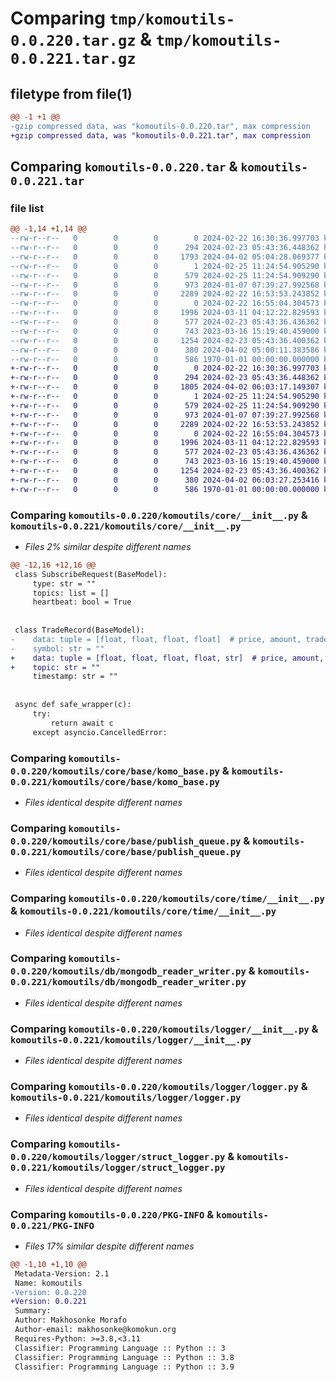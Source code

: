 # Comparing `tmp/komoutils-0.0.220.tar.gz` & `tmp/komoutils-0.0.221.tar.gz`

## filetype from file(1)

```diff
@@ -1 +1 @@
-gzip compressed data, was "komoutils-0.0.220.tar", max compression
+gzip compressed data, was "komoutils-0.0.221.tar", max compression
```

## Comparing `komoutils-0.0.220.tar` & `komoutils-0.0.221.tar`

### file list

```diff
@@ -1,14 +1,14 @@
--rw-r--r--   0        0        0        0 2024-02-22 16:30:36.997703 komoutils-0.0.220/README.md
--rw-r--r--   0        0        0      294 2024-02-23 05:43:36.448362 komoutils-0.0.220/komoutils/__init__.py
--rw-r--r--   0        0        0     1793 2024-04-02 05:04:28.069377 komoutils-0.0.220/komoutils/core/__init__.py
--rw-r--r--   0        0        0        1 2024-02-25 11:24:54.905290 komoutils-0.0.220/komoutils/core/base/__init__.py
--rw-r--r--   0        0        0      579 2024-02-25 11:24:54.909290 komoutils-0.0.220/komoutils/core/base/komo_base.py
--rw-r--r--   0        0        0      973 2024-01-07 07:39:27.992568 komoutils-0.0.220/komoutils/core/base/publish_queue.py
--rw-r--r--   0        0        0     2289 2024-02-22 16:53:53.243852 komoutils-0.0.220/komoutils/core/time/__init__.py
--rw-r--r--   0        0        0        0 2024-02-22 16:55:04.304573 komoutils-0.0.220/komoutils/db/__init__.py
--rw-r--r--   0        0        0     1996 2024-03-11 04:12:22.829593 komoutils-0.0.220/komoutils/db/mongodb_reader_writer.py
--rw-r--r--   0        0        0      577 2024-02-23 05:43:36.436362 komoutils-0.0.220/komoutils/logger/__init__.py
--rw-r--r--   0        0        0      743 2023-03-16 15:19:40.459000 komoutils-0.0.220/komoutils/logger/logger.py
--rw-r--r--   0        0        0     1254 2024-02-23 05:43:36.400362 komoutils-0.0.220/komoutils/logger/struct_logger.py
--rw-r--r--   0        0        0      380 2024-04-02 05:00:11.383586 komoutils-0.0.220/pyproject.toml
--rw-r--r--   0        0        0      586 1970-01-01 00:00:00.000000 komoutils-0.0.220/PKG-INFO
+-rw-r--r--   0        0        0        0 2024-02-22 16:30:36.997703 komoutils-0.0.221/README.md
+-rw-r--r--   0        0        0      294 2024-02-23 05:43:36.448362 komoutils-0.0.221/komoutils/__init__.py
+-rw-r--r--   0        0        0     1805 2024-04-02 06:03:17.149307 komoutils-0.0.221/komoutils/core/__init__.py
+-rw-r--r--   0        0        0        1 2024-02-25 11:24:54.905290 komoutils-0.0.221/komoutils/core/base/__init__.py
+-rw-r--r--   0        0        0      579 2024-02-25 11:24:54.909290 komoutils-0.0.221/komoutils/core/base/komo_base.py
+-rw-r--r--   0        0        0      973 2024-01-07 07:39:27.992568 komoutils-0.0.221/komoutils/core/base/publish_queue.py
+-rw-r--r--   0        0        0     2289 2024-02-22 16:53:53.243852 komoutils-0.0.221/komoutils/core/time/__init__.py
+-rw-r--r--   0        0        0        0 2024-02-22 16:55:04.304573 komoutils-0.0.221/komoutils/db/__init__.py
+-rw-r--r--   0        0        0     1996 2024-03-11 04:12:22.829593 komoutils-0.0.221/komoutils/db/mongodb_reader_writer.py
+-rw-r--r--   0        0        0      577 2024-02-23 05:43:36.436362 komoutils-0.0.221/komoutils/logger/__init__.py
+-rw-r--r--   0        0        0      743 2023-03-16 15:19:40.459000 komoutils-0.0.221/komoutils/logger/logger.py
+-rw-r--r--   0        0        0     1254 2024-02-23 05:43:36.400362 komoutils-0.0.221/komoutils/logger/struct_logger.py
+-rw-r--r--   0        0        0      380 2024-04-02 06:03:27.253416 komoutils-0.0.221/pyproject.toml
+-rw-r--r--   0        0        0      586 1970-01-01 00:00:00.000000 komoutils-0.0.221/PKG-INFO
```

### Comparing `komoutils-0.0.220/komoutils/core/__init__.py` & `komoutils-0.0.221/komoutils/core/__init__.py`

 * *Files 2% similar despite different names*

```diff
@@ -12,16 +12,16 @@
 class SubscribeRequest(BaseModel):
     type: str = ""
     topics: list = []
     heartbeat: bool = True
 
 
 class TradeRecord(BaseModel):
-    data: tuple = [float, float, float, float]  # price, amount, trade_ts, age
-    symbol: str = ""
+    data: tuple = [float, float, float, float, str]  # price, amount, trade_ts, age, symbol
+    topic: str = ""
     timestamp: str = ""
 
 
 async def safe_wrapper(c):
     try:
         return await c
     except asyncio.CancelledError:
```

### Comparing `komoutils-0.0.220/komoutils/core/base/komo_base.py` & `komoutils-0.0.221/komoutils/core/base/komo_base.py`

 * *Files identical despite different names*

### Comparing `komoutils-0.0.220/komoutils/core/base/publish_queue.py` & `komoutils-0.0.221/komoutils/core/base/publish_queue.py`

 * *Files identical despite different names*

### Comparing `komoutils-0.0.220/komoutils/core/time/__init__.py` & `komoutils-0.0.221/komoutils/core/time/__init__.py`

 * *Files identical despite different names*

### Comparing `komoutils-0.0.220/komoutils/db/mongodb_reader_writer.py` & `komoutils-0.0.221/komoutils/db/mongodb_reader_writer.py`

 * *Files identical despite different names*

### Comparing `komoutils-0.0.220/komoutils/logger/__init__.py` & `komoutils-0.0.221/komoutils/logger/__init__.py`

 * *Files identical despite different names*

### Comparing `komoutils-0.0.220/komoutils/logger/logger.py` & `komoutils-0.0.221/komoutils/logger/logger.py`

 * *Files identical despite different names*

### Comparing `komoutils-0.0.220/komoutils/logger/struct_logger.py` & `komoutils-0.0.221/komoutils/logger/struct_logger.py`

 * *Files identical despite different names*

### Comparing `komoutils-0.0.220/PKG-INFO` & `komoutils-0.0.221/PKG-INFO`

 * *Files 17% similar despite different names*

```diff
@@ -1,10 +1,10 @@
 Metadata-Version: 2.1
 Name: komoutils
-Version: 0.0.220
+Version: 0.0.221
 Summary: 
 Author: Makhosonke Morafo
 Author-email: makhosonke@komokun.org
 Requires-Python: >=3.8,<3.11
 Classifier: Programming Language :: Python :: 3
 Classifier: Programming Language :: Python :: 3.8
 Classifier: Programming Language :: Python :: 3.9
```

